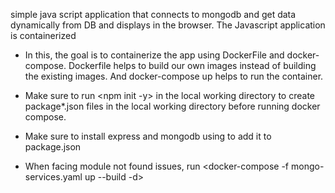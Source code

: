 simple java script application that connects to mongodb and get data dynamically from DB and displays in the browser. The Javascript application is containerized

- In this, the goal is to containerize the app using DockerFile and docker-compose. Dockerfile helps to build our own images instead of building the existing images. And docker-compose up helps to run the container.

- Make sure to run <npm init -y> in the local working directory to create package\*.json files in the local working directory before running docker compose.
- Make sure to install express and mongodb using <npm install express> <npm install mongodb> to add it to package.json

- When facing module not found issues, run
  <docker-compose -f mongo-services.yaml up --build -d>
